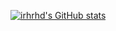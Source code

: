 [![irhrhd's GitHub stats](https://github-readme-stats.vercel.app/api?username=irhrhd)](https://github.com/anuraghazra/github-readme-stats)
